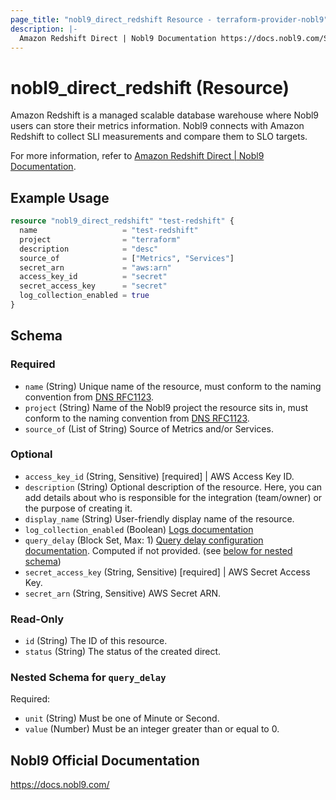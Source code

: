 ```yaml
---
page_title: "nobl9_direct_redshift Resource - terraform-provider-nobl9"
description: |-
  Amazon Redshift Direct | Nobl9 Documentation https://docs.nobl9.com/Sources/Amazon_Redshift/?_highlight=redshift#amazon-redshift-direct.
---
```


# nobl9_direct_redshift (Resource)

Amazon Redshift is a managed scalable database warehouse where Nobl9 users can store their metrics information. Nobl9 connects with Amazon Redshift to collect SLI measurements and compare them to SLO targets.

For more information, refer to [Amazon Redshift Direct | Nobl9 Documentation](https://docs.nobl9.com/Sources/Amazon_Redshift/?_highlight=redshift#amazon-redshift-direct).

## Example Usage

```terraform
resource "nobl9_direct_redshift" "test-redshift" {
  name                   = "test-redshift"
  project                = "terraform"
  description            = "desc"
  source_of              = ["Metrics", "Services"]
  secret_arn             = "aws:arn"
  access_key_id          = "secret"
  secret_access_key      = "secret"
  log_collection_enabled = true
}
```

<!-- schema generated by tfplugindocs -->
## Schema

### Required

- `name` (String) Unique name of the resource, must conform to the naming convention from [DNS RFC1123](https://kubernetes.io/docs/concepts/overview/working-with-objects/names/#names).
- `project` (String) Name of the Nobl9 project the resource sits in, must conform to the naming convention from [DNS RFC1123](https://kubernetes.io/docs/concepts/overview/working-with-objects/names/#names).
- `source_of` (List of String) Source of Metrics and/or Services.

### Optional

- `access_key_id` (String, Sensitive) [required] | AWS Access Key ID.
- `description` (String) Optional description of the resource. Here, you can add details about who is responsible for the integration (team/owner) or the purpose of creating it.
- `display_name` (String) User-friendly display name of the resource.
- `log_collection_enabled` (Boolean) [Logs documentation](https://docs.nobl9.com/Features/direct-logs)
- `query_delay` (Block Set, Max: 1) [Query delay configuration documentation](https://docs.nobl9.com/Features/query-delay). Computed if not provided. (see [below for nested schema](#nestedblock--query_delay))
- `secret_access_key` (String, Sensitive) [required] | AWS Secret Access Key.
- `secret_arn` (String, Sensitive) AWS Secret ARN.

### Read-Only

- `id` (String) The ID of this resource.
- `status` (String) The status of the created direct.

<a id="nestedblock--query_delay"></a>
### Nested Schema for `query_delay`

Required:

- `unit` (String) Must be one of Minute or Second.
- `value` (Number) Must be an integer greater than or equal to 0.

## Nobl9 Official Documentation

https://docs.nobl9.com/
